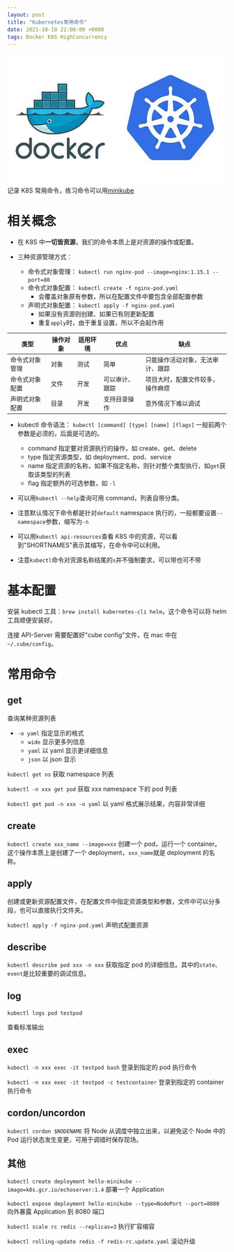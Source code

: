 ```yaml
---
layout: post
title: "Kubernetes常用命令"
date: 2021-10-10 22:00:00 +0800
tags: Docker K8S HighConcurrency
---
```


![kubernetes_docker](/assets/images/20190201_kubernetes_docker.jpg)
记录 K8S 常用命令，练习命令可以用[minikube](https://minikube.sigs.k8s.io/docs/start/)

# 相关概念

- 在 K8S 中**一切皆资源**，我们的命令本质上是对资源的操作或配置。

- 三种资源管理方式：

  - 命令式对象管理：
    `kubectl run nginx-pod --image=nginx:1.15.1 --port=80`
  - 命令式对象配置：
    `kubectl create -f nginx-pod.yaml`
    - 会覆盖对象原有参数，所以在配置文件中要包含全部配置参数
  - 声明式对象配置：
    `kubectl apply -f nginx-pod.yaml`
    - 如果没有资源则创建、如果已有则更新配置
    - 重复`apply`时，由于重复设置，所以不会起作用

| 类型           | 操作对象 | 适用环境 | 优点           | 缺点                             |
| -------------- | -------- | -------- | -------------- | -------------------------------- |
| 命令式对象管理 | 对象     | 测试     | 简单           | 只能操作活动对象，无法审计、跟踪 |
| 命令式对象配置 | 文件     | 开发     | 可以审计、跟踪 | 项目大时，配置文件较多，操作麻烦 |
| 声明式对象配置 | 目录     | 开发     | 支持目录操作   | 意外情况下难以调试               |

- kubectl 命令语法：
  `kubectl [command] [type] [name] [flags]`
  一般前两个参数是必须的，后面是可选的。

  - command
    指定要对资源执行的操作，如 create、get、delete
  - type
    指定资源类型，如 deployment、pod、service
  - name
    指定资源的名称，如果不指定名称，则针对整个类型执行，如`get`获取该类型的列表
  - flag
    指定额外的可选参数，如 `-l`

- 可以用`kubectl --help`查询可用 command，列表自带分类。

- 注意默认情况下命令都是针对`default` namespace 执行的，一般都要设置`--namespace`参数，缩写为`-n`

- 可以用`kubectl api-resources`查看 K8S 中的资源，可以看到"SHORTNAMES"表示其缩写，在命令中可以利用。

- 注意`kubectl`命令对资源名称结尾的`s`并不强制要求，可以带也可不带

# 基本配置

安装 kubectl 工具：`brew install kubernetes-cli helm`，这个命令可以将 helm 工具顺便安装好。

连接 API-Server 需要配置好"cube config"文件，在 mac 中在`~/.cube/config`。

# 常用命令

## get

查询某种资源列表

- `-o yaml` 指定显示的格式
  - `wide` 显示更多列信息
  - `yaml` 以 yaml 显示更详细信息
  - `json` 以 json 显示

`kubectl get ns`
获取 namespace 列表

`kubectl -n xxx get pod`
获取 xxx namespace 下的 pod 列表

`kubectl get pod -n xxx -o yaml`
以 yaml 格式展示结果，内容非常详细

## create

`kubectl create xxx_name --image=xxx`
创建一个 pod，运行一个 container。这个操作本质上是创建了一个 deployment，`xxx_name`就是 deployment 的名称。

## apply

创建或更新资源配置文件，在配置文件中指定资源类型和参数，文件中可以分多段，也可以直接执行文件夹。

`kubectl apply -f nginx-pod.yaml`
声明式配置资源

## describe

`kubectl describe pod xxx -n xxx`
获取指定 pod 的详细信息。其中的`state`、`event`是比较重要的调试信息。

## log

`kubectl logs pod testpod`

查看标准输出

## exec

`kubectl -n xxx exec -it testpod bash`
登录到指定的 pod 执行命令

`kubectl -n xxx exec -it testpod -c testcontainer`
登录到指定的 container 执行命令

## cordon/uncordon

`kubectl cordon $NODENAME`
将 Node 从调度中独立出来，以避免这个 Node 中的 Pod 运行状态发生变更，可用于调错时保存现场。

## 其他

`kubectl create deployment hello-minikube --image=k8s.gcr.io/echoserver:1.4`
部署一个 Application

`kubectl expose deployment hello-minikube --type=NodePort --port=8080`
向外暴露 Application 到 8080 端口

`kubectl scale rc redis --replicas=3`
执行扩容缩容

`kubectl rolling-update redis -f redis-rc.update.yaml`
滚动升级
